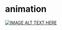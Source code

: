 # animation 
[![IMAGE ALT TEXT HERE](https://img.youtube.com/vi/c2yhp-S8BTY/0.jpg)](https://www.youtube.com/watch?v=c2yhp-S8BTY)

